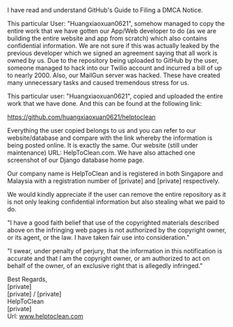 I have read and understand GitHub's Guide to Filing a DMCA Notice.

This particular User: "Huangxiaoxuan0621", somehow managed to copy the entire work that we have gotten our App/Web developer to do (as we are building the entire website and app from scratch) which also contains confidential information. We are not sure if this was actually leaked by the previous developer which we signed an agreement saying that all work is owned by us. Due to the repository being uploaded to GitHub by the user, someone managed to hack into our Twilio account and incurred a bill of up to nearly 2000. Also, our MailGun server was hacked. These have created many unnecessary tasks and caused tremendous stress for us.

This particular user: "Huangxiaoxuan0621", copied and uploaded the entire work that we have done. And this can be found at the following link:

https://github.com/huangxiaoxuan0621/helptoclean

Everything the user copied belongs to us and you can refer to our website/database and compare with the link whereby the information is being posted online. It is exactly the same. Our website (still under maintenance) URL: HelpToClean.com. We have also attached one screenshot of our Django database home page.

Our company name is HelpToClean and is registered in both Singapore and Malaysia with a registration number of [private] and [private]
respectively.

We would kindly appreciate if the user can remove the entire repository as it is not only leaking confidential information but also stealing what we paid to do.

"I have a good faith belief that use of the copyrighted materials described above on the infringing web pages is not authorized by the copyright owner, or its agent, or the law. I have taken fair use into consideration."

"I swear, under penalty of perjury, that the information in this notification is accurate and that I am the copyright owner, or am authorized to act on behalf of the owner, of an exclusive right that is allegedly infringed."

Best Regards,  
[private]  
[private] / [private]  
HelpToClean  
[private]  
Url: www.helptoclean.com
